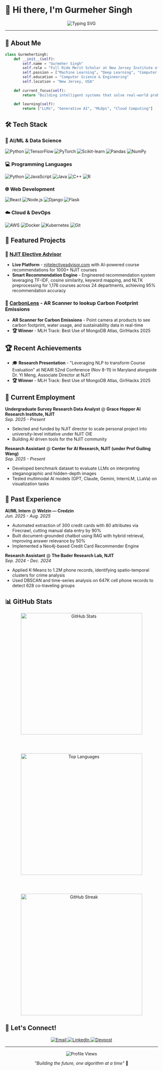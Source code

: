 # 👋 Hi there, I'm Gurmeher Singh

<div align="center">
  <img src="https://readme-typing-svg.herokuapp.com?font=Fira+Code&pause=1000&color=00D4AA&center=true&vCenter=true&width=435&lines=AI+%26+ML+Enthusiast;Full+Stack+Developer;Data+Science+Explorer" alt="Typing SVG" />
</div>

---

## 🚀 About Me

```python
class GurmeherSingh:
    def __init__(self):
        self.name = "Gurmeher Singh"
        self.role = "Full Ride Merit Scholar at New Jersey Institute of Technology"
        self.passion = ["Machine Learning", "Deep Learning", "Computer Vision", "NLP"]
        self.education = "Computer Science & Engineering"
        self.location = "New Jersey, USA"
        
    def current_focus(self):
        return "Building intelligent systems that solve real-world problems"
    
    def learning(self):
        return ["LLMs", "Generative AI", "MLOps", "Cloud Computing"]
```

## 🛠️ Tech Stack

### 🤖 AI/ML & Data Science
![Python](https://img.shields.io/badge/Python-3776AB?style=for-the-badge&logo=python&logoColor=white)
![TensorFlow](https://img.shields.io/badge/TensorFlow-FF6F00?style=for-the-badge&logo=tensorflow&logoColor=white)
![PyTorch](https://img.shields.io/badge/PyTorch-EE4C2C?style=for-the-badge&logo=pytorch&logoColor=white)
![Scikit-learn](https://img.shields.io/badge/scikit--learn-F7931E?style=for-the-badge&logo=scikit-learn&logoColor=white)
![Pandas](https://img.shields.io/badge/Pandas-150458?style=for-the-badge&logo=pandas&logoColor=white)
![NumPy](https://img.shields.io/badge/NumPy-013243?style=for-the-badge&logo=numpy&logoColor=white)

### 💻 Programming Languages
![Python](https://img.shields.io/badge/Python-3776AB?style=for-the-badge&logo=python&logoColor=white)
![JavaScript](https://img.shields.io/badge/JavaScript-F7DF1E?style=for-the-badge&logo=javascript&logoColor=black)
![Java](https://img.shields.io/badge/Java-ED8B00?style=for-the-badge&logo=java&logoColor=white)
![C++](https://img.shields.io/badge/C++-00599C?style=for-the-badge&logo=c%2B%2B&logoColor=white)
![R](https://img.shields.io/badge/R-276DC3?style=for-the-badge&logo=r&logoColor=white)

### 🌐 Web Development
![React](https://img.shields.io/badge/React-20232A?style=for-the-badge&logo=react&logoColor=61DAFB)
![Node.js](https://img.shields.io/badge/Node.js-43853D?style=for-the-badge&logo=node.js&logoColor=white)
![Django](https://img.shields.io/badge/Django-092E20?style=for-the-badge&logo=django&logoColor=white)
![Flask](https://img.shields.io/badge/Flask-000000?style=for-the-badge&logo=flask&logoColor=white)

### ☁️ Cloud & DevOps
![AWS](https://img.shields.io/badge/AWS-232F3E?style=for-the-badge&logo=amazon-aws&logoColor=white)
![Docker](https://img.shields.io/badge/Docker-2496ED?style=for-the-badge&logo=docker&logoColor=white)
![Kubernetes](https://img.shields.io/badge/Kubernetes-326CE5?style=for-the-badge&logo=kubernetes&logoColor=white)
![Git](https://img.shields.io/badge/Git-F05032?style=for-the-badge&logo=git&logoColor=white)

## 🎯 Featured Projects

### 🤖 [NJIT Elective Advisor](https://github.com/GurmeherSingh/NJITElectiveAdvisor)
- **Live Platform** - [njitelectiveadvisor.com](https://njitelectiveadvisor.com) with AI-powered course recommendations for 1000+ NJIT courses
- **Smart Recommendation Engine** - Engineered recommendation system leveraging TF-IDF, cosine similarity, keyword mapping, and NLTK preprocessing for 1,176 courses across 24 departments, achieving 95% recommendation accuracy

### 🧠 [CarbonLens](https://github.com/GurmeherSingh/CarbonLens) - AR Scanner to lookup Carbon Footprint Emissions
- **AR Scanner for Carbon Emissions** - Point camera at products to see carbon footprint, water usage, and sustainability data in real-time
- **🏆 Winner** - MLH Track: Best Use of MongoDB Atlas, GirlHacks 2025

## 🏆 Recent Achievements

- 🎓 **Research Presentation** - "Leveraging NLP to transform Course Evaluation" at NEAIR 52nd Conference (Nov 8-11) in Maryland alongside Dr. Yi Meng, Associate Director at NJIT
- **🏆 Winner** - MLH Track: Best Use of MongoDB Atlas, GirlHacks 2025

## 💼 Current Employment

**Undergraduate Survey Research Data Analyst** @ **Grace Hopper AI Research Institute, NJIT**  
*Sep. 2025 - Present*

- Selected and funded by NJIT director to scale personal project into university-level initiative under NJIT OIE
- Building AI driven tools for the NJIT community

**Research Assistant** @ **Center for AI Research, NJIT (under Prof Guiling Wang)**  
*Sep. 2025 - Present*

- Developed benchmark dataset to evaluate LLMs on interpreting steganographic and hidden-depth images
- Tested multimodal AI models (GPT, Claude, Gemini, InternLM, LLaVa) on visualization tasks

## 💼 Past Experience

**AI/ML Intern** @ **Welzin — Credzin**  
*Jun. 2025 - Aug. 2025*

- Automated extraction of 300 credit cards with 80 attributes via Firecrawl, cutting manual data entry by 90%
- Built document-grounded chatbot using RAG with hybrid retrieval, improving answer relevance by 50%
- Implemented a Neo4j-based Credit Card Recommender Engine

**Research Assistant** @ **The Bader Research Lab, NJIT**  
*Sep. 2024 - Dec. 2024*

- Applied K-Means to 1.2M phone records, identifying spatio-temporal clusters for crime analysis
- Used DBSCAN and time-series analysis on 647K cell phone records to detect 628 co-traveling groups

## 📊 GitHub Stats

<div align="center">
  
  <img src="https://github-readme-stats.vercel.app/api?username=GurmeherSingh&show_icons=true&theme=tokyonight&hide_border=true&count_private=true" alt="GitHub Stats" width="400" />
  
  <br><br>
  
  <img src="https://github-readme-stats.vercel.app/api/top-langs/?username=GurmeherSingh&layout=compact&theme=tokyonight&hide_border=true" alt="Top Languages" width="400" />
  
  <br><br>
  
  <img src="https://github-readme-streak-stats.herokuapp.com/?user=GurmeherSingh&theme=tokyonight&hide_border=true" alt="GitHub Streak" width="400" />
  
</div>


## 🤝 Let's Connect!

<div align="center">
  <a href="mailto:guru170606@@gmail.com">
    <img src="https://img.shields.io/badge/Email-D14836?style=for-the-badge&logo=gmail&logoColor=white" alt="Email" />
  </a>
  <a href="https://www.linkedin.com/in/gurmehersingh">
    <img src="https://img.shields.io/badge/LinkedIn-0077B5?style=for-the-badge&logo=linkedin&logoColor=white" alt="LinkedIn" />
  </a>
  <a href="https://devpost.com/GurmeherSingh">
    <img src="https://img.shields.io/badge/Devpost-003E54?style=for-the-badge&logo=devpost&logoColor=white" alt="Devpost" />
  </a>
</div>

---

<div align="center">
  <img src="https://komarev.com/ghpvc/?username=GurmeherSingh&label=Profile%20views&color=0e75b6&style=flat" alt="Profile Views" />
  
  *"Building the future, one algorithm at a time"* 🚀
</div>
